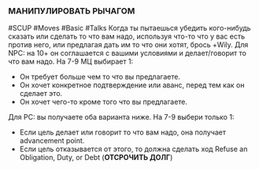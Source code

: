 ### **МАНИПУЛИРОВАТЬ РЫЧАГОМ**

#SCUP #Moves #Basic #Talks 
Когда ты пытаешься убедить кого-нибудь сказать или сделать то что вам надо, используя что-то что у вас есть против него, или предлагая дать им то что они хотят, брось +Wily. Для NPC: на 10+ он соглашается с вашими условиями и делает/говорит то что вам надо. На 7-9 МЦ выбирает 1:

- Он требует больше чем то что вы предлагаете.
- Он хочет конкретное подтверждение или аванс, перед тем как он сделает это.
- Он хочет чего-то кроме того что вы предлагаете.

Для PC: вы получаете оба варианта ниже. На 7-9 выбери только 1:

- Если цель делает или говорит то что вам надо, она получает advancement point.
- Если цель отказывается от этого, то должна сделать ход Refuse an Obligation, Duty, or Debt (**ОТСРОЧИТЬ ДОЛГ**)